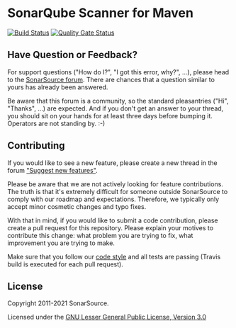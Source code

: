 SonarQube Scanner for Maven
===========================

[![Build Status](https://api.cirrus-ci.com/github/SonarSource/sonar-scanner-maven.svg)](https://cirrus-ci.com/github/SonarSource/sonar-scanner-maven) [![Quality Gate Status](https://next.sonarqube.com/sonarqube/api/project_badges/measure?project=org.sonarsource.scanner.maven%3Asonar-maven-plugin&metric=alert_status)](https://next.sonarqube.com/sonarqube/dashboard?id=org.sonarsource.scanner.maven%3Asonar-maven-plugin)


Have Question or Feedback?
--------------------------

For support questions ("How do I?", "I got this error, why?", ...), please head to the [SonarSource forum](https://community.sonarsource.com/c/help). There are chances that a question similar to yours has already been answered. 

Be aware that this forum is a community, so the standard pleasantries ("Hi", "Thanks", ...) are expected. And if you don't get an answer to your thread, you should sit on your hands for at least three days before bumping it. Operators are not standing by. :-)


Contributing
------------

If you would like to see a new feature, please create a new thread in the forum ["Suggest new features"](https://community.sonarsource.com/c/suggestions/features).

Please be aware that we are not actively looking for feature contributions. The truth is that it's extremely difficult for someone outside SonarSource to comply with our roadmap and expectations. Therefore, we typically only accept minor cosmetic changes and typo fixes.

With that in mind, if you would like to submit a code contribution, please create a pull request for this repository. Please explain your motives to contribute this change: what problem you are trying to fix, what improvement you are trying to make.

Make sure that you follow our [code style](https://github.com/SonarSource/sonar-developer-toolset#code-style) and all tests are passing (Travis build is executed for each pull request).


License
-------

Copyright 2011-2021 SonarSource.

Licensed under the [GNU Lesser General Public License, Version 3.0](http://www.gnu.org/licenses/lgpl.txt)
